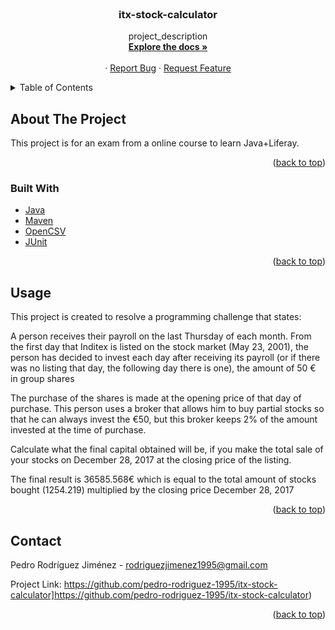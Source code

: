 


<!-- PROJECT LOGO -->
<br />
<div align="center">
 
<h3 align="center">itx-stock-calculator</h3>

  <p align="center">
    project_description
    <br />
    <a href="https://github.com/pedro-rodriguez-1995/itx-stock-calculator"><strong>Explore the docs »</strong></a>
    <br />
    <br />
    ·
    <a href="https://github.com/pedro-rodriguez-1995/itx-stock-calculator/issues">Report Bug</a>
    ·
    <a href="https://github.com/pedro-rodriguez-1995/itx-stock-calculator/issues">Request Feature</a>
  </p>
</div>



<!-- TABLE OF CONTENTS -->
<details>
  <summary>Table of Contents</summary>
  <ol>
    <li>
      <a href="#about-the-project">About The Project</a>
      <ul>
        <li><a href="#built-with">Built With</a></li>
      </ul>
    </li>
    <li><a href="#usage">Usage</a></li>
    <li><a href="#contact">Contact</a></li>
   
  </ol>
</details>



<!-- ABOUT THE PROJECT -->
## About The Project

This project is for an exam from a online course to learn Java+Liferay.


<p align="right">(<a href="#top">back to top</a>)</p>



### Built With

* [Java](https://www.java.com/)
* [Maven](https://maven.apache.org/)
* [OpenCSV](https://mvnrepository.com/artifact/com.opencsv/opencsv)
* [JUnit](https://junit.org/)


<p align="right">(<a href="#top">back to top</a>)</p>



<!-- USAGE EXAMPLES -->
## Usage

This project is created to resolve a programming challenge that states: 

A person receives their payroll on the last Thursday of each month. From the first day that Inditex is listed on the stock market (May 23, 2001), the person has decided to invest each day after receiving its payroll (or if there was no listing that day, the following day there is one), the amount of 50 € in group shares

The purchase of the shares is made at the opening price of that day of purchase. This person uses a broker that allows him to buy partial stocks so that he can always invest the €50, but this broker keeps 2% of the amount invested at the time of purchase.

Calculate what the final capital obtained will be, if you make the total sale of your stocks on December 28, 2017 at the closing price of the listing.

The final result is 36585.568€ which is equal to the total amount of stocks bought (1254.219) multiplied by the closing price December 28, 2017


<p align="right">(<a href="#top">back to top</a>)</p>




<!-- CONTACT -->
## Contact

Pedro Rodríguez Jiménez - rodriguezjimenez1995@gmail.com

Project Link: https://github.com/pedro-rodriguez-1995/itx-stock-calculator]https://github.com/pedro-rodriguez-1995/itx-stock-calculator)

<p align="right">(<a href="#top">back to top</a>)</p>







